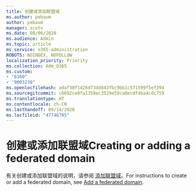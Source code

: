 ```yaml
---
title: 创建或添加联盟域
ms.author: pebaum
author: pebaum
manager: scotv
ms.date: 08/06/2020
ms.audience: Admin
ms.topic: article
ms.service: o365-administration
ROBOTS: NOINDEX, NOFOLLOW
localization_priority: Priority
ms.collection: Adm_O365
ms.custom:
- "6160"
- "9003238"
ms.openlocfilehash: adaf30f1426d73dd843fbc9bb1c571599f5ef394
ms.sourcegitcommit: c6692ce0fa1358ec3529e59ca0ecdfdea4cdc759
ms.translationtype: HT
ms.contentlocale: zh-CN
ms.lasthandoff: 09/14/2020
ms.locfileid: "47746785"
---
```

# <a name="creating-or-adding-a-federated-domain"></a><span data-ttu-id="8fc72-102">创建或添加联盟域</span><span class="sxs-lookup"><span data-stu-id="8fc72-102">Creating or adding a federated domain</span></span>

<span data-ttu-id="8fc72-103">有关创建或添加联盟域的说明，请参阅 [添加联盟域](https://docs.microsoft.com/azure/active-directory/hybrid/how-to-connect-fed-management#addfeddomain)。</span><span class="sxs-lookup"><span data-stu-id="8fc72-103">For instructions to create or add a federated domain, see [Add a federated domain](https://docs.microsoft.com/azure/active-directory/hybrid/how-to-connect-fed-management#addfeddomain).</span></span>